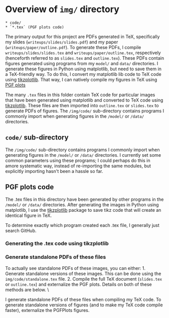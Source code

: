 # Overview of `img/` directory

    * code/
    * `*.tex` (PGF plots code)

The primary output for this project are PDFs generated in TeX, specifically my slides (`writeups/slides/slides.pdf`) and my paper (`writeups/paper/outline.pdf`). 
To generate these PDFs, I compile  `writeups/slides/slides.tex` and `writeups/paper/outline.tex`, respectively (henceforth referred to as `slides.tex` and `outline.tex`). 
These PDFs contain figures generated using programs from my `model/` and `data/` directories.
I generate these figures in Python using matplotlib, but need to save them in a TeX-friendly way.
To do this, I convert my matplotlib lib code to TeX code using  [tikzplotlib](https://github.com/nschloe/tikzplotlib). 
That way, I can natively compile my figures in TeX using [PGF plots](http://pgfplots.sourceforge.net/)

The many `.tex` files in this folder contain TeX code for particular images that have been generated using matplotlib and converted to TeX code using [tikzplotlib](https://github.com/nschloe/tikzplotlib). 
These files are then imported into `outline.tex` or `slides.tex` to generate PDFs of figures. 
The `/img/code/` sub-directory contains programs I commonly import when generating figures in the `/model/` or `/data/` directories. 

## `code/` sub-directory

The `/img/code/` sub-directory contains programs I commonly import when generating figures in the `/model/` or `/data/` directories. 
I currently set some common parameters using these programs; I could perhaps do this in amore systematic way, instead of re-importing the same modules, but explicitly importing hasn't been a hassle so far. 

## PGF plots code

The .tex files in this directory have been generated by other programs in the `/model/` or `/data/` directories.
After generating the images in Python using matplotlib, I use the [tikzplotlib](https://github.com/nschloe/tikzplotlib) package to save tikz code that will create an identical figure in TeX.

To determine exactly which program created each .tex file, I generally just search GitHub. 

### Generating the .tex code using tikzplotlib

### Generate standalone PDFs of these files

To actually see standalone PDFs of these images, you can either:
	1. Generate standalone versions of these images. This can be done using the `img/code/standalone.tex` file.
	2. Compile the full TeX document (`slides.tex` or `outline.tex`) and externalize the PGF plots.
Details on both of these methods are below. \

I generate standalone PDFs of these files when compiling my TeX code. 
To generate standalone versions of figures (and to make my TeX code compile faster), externalize the PGFPlots figures. 


